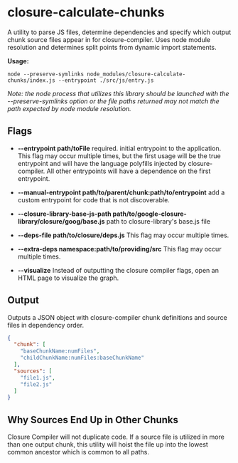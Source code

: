 # closure-calculate-chunks

A utility to parse JS files, determine dependencies and specify which output chunk source files
appear in for closure-compiler. Uses node module resolution and determines
split points from dynamic import statements.

**Usage:**
```
node --preserve-symlinks node_modules/closure-calculate-chunks/index.js --entrypoint ./src/js/entry.js
```

*Note: the node process that utilizes this library should be launched with the --preserve-symlinks
option or the file paths returned may not match the path expected by node module resolution.*

## Flags

 - **--entrypoint path/toFile** required. initial entrypoint to the application. This flag may occur multiple times, but the first usage will be the true entrypoint and will have the language polyfills injected by closure-compiler. All other entrypoints will have a dependence on the first entrypoint.

 - **--manual-entrypoint path/to/parent/chunk:path/to/entrypoint** add a custom entrypoint for code that is not discoverable.

 - **--closure-library-base-js-path path/to/google-closure-library/closure/goog/base.js** path to closure-library's base.js file

 - **--deps-file path/to/closure/deps.js** This flag may occur multiple times.

 - **--extra-deps namespace:path/to/providing/src** This flag may occur multiple times.
 
 - **--visualize** Instead of outputting the closure compiler flags, open an HTML page to visualize the graph.

## Output
Outputs a JSON object with closure-compiler chunk definitions and source files in dependency order.

```json
{
  "chunk": [
    "baseChunkName:numFiles",
    "childChunkName:numFiles:baseChunkName"
  ],
  "sources": [
    "file1.js",
    "file2.js"
  ]
}
```

## Why Sources End Up in Other Chunks

Closure Compiler will not duplicate code. If a source file is utilized in more than one output chunk,
this utility will hoist the file up into the lowest common ancestor which is common to all paths.
